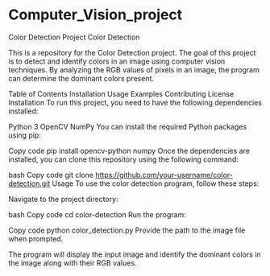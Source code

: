 # Computer_Vision_project
Color Detection Project
Color Detection

This is a repository for the Color Detection project. The goal of this project is to detect and identify colors in an image using computer vision techniques. By analyzing the RGB values of pixels in an image, the program can determine the dominant colors present.

Table of Contents
Installation
Usage
Examples
Contributing
License
Installation
To run this project, you need to have the following dependencies installed:

Python 3
OpenCV
NumPy
You can install the required Python packages using pip:

Copy code
pip install opencv-python numpy
Once the dependencies are installed, you can clone this repository using the following command:

bash
Copy code
git clone https://github.com/your-username/color-detection.git
Usage
To use the color detection program, follow these steps:

Navigate to the project directory:

bash
Copy code
cd color-detection
Run the program:

Copy code
python color_detection.py
Provide the path to the image file when prompted.

The program will display the input image and identify the dominant colors in the image along with their RGB values.

